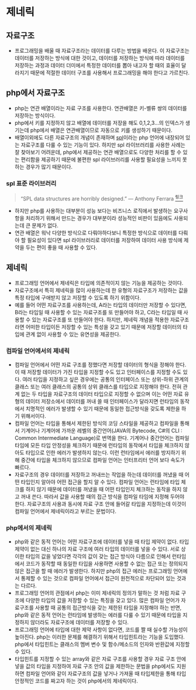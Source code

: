 # 제네릭

## 자료구조
- 프로그래밍을 배울 때 자료구조라는 데이터를 다루는 방법을 배운다. 이 자료구조는 데이터를 저장하는 방식에 대한 것이고, 데이터를 저장하는 방식에 따라 데이터를 저장하는 과정과 데이터 더미에서 특정한 데이터를 뽑아 내고자 할 때의 효율이 달라지기 때문에 적절한 데이터 구조를 사용해서 프로그래밍을 해야 한다고 가르친다.

## php에서 자료구조
- php는 연관 배열이라는 자료 구조를 사용한다. 연관배열은 키-벨류 쌍의 데이터를 저장하는 방식이다.
- php에서 키를 지정하지 않고 배열에 데이터를 저장을 해도 0,1,2,3...의 인덱스가 생기는데 php에서 배열은 연관배열이므로 자동으로 키를 생성하기 때문이다.
- 배열이외에도 다른 자료구조의 개념이 존재하며 [spl](https://www.php.net/manual/en/book.spl.php)이라는 php 언어에 내장되어 있는 자료구조를 다룰 수 있는 기능이 있다. 하지만 spl 라이브러리를 사용한 사례는 잘 찾아보기 어려운데, php에서 제공하는 연관 배열으로도 다양한 처리를 할 수 있는 편리함을 제공하기 때문에 불편한 spl 라이브러리를 사용할 필요성을 느끼지 못하는 경우가 많기 때문이다.

### spl 표준 라이브러리
> “SPL data structures are horribly designed.” — Anthony Ferrara [<sup>링크</sup>](https://medium.com/@rtheunissen/efficient-data-structures-for-php-7-9dda7af674cd)
- 하지만 php를 사용하는 대부분이 성능 보다는 비즈니스 로직에서 발생하는 요구사항을 처리하기 위해서 만드는 경우가 대부분이라 성능적인 비판이 있음에도 사용되는데 큰 문제가 없다.
- 연관 배열은 워낙 다양한 방식으로 다뤄야하다보니 특정한 방식으로 데이터를 다뤄야 할 필요성이 있다면 spl 라이브러리로 데이터를 저장하여 데이터 사용 방식에 제약을 두는 편이 좋을 때 사용할 수 있다.

## 제네릭
- 프로그래밍 언어에서 제네릭은 타입에 의존적이지 않는 기능을 제공하는 것이다.
- 자료구조에서 특히 제네릭을 많이 사용하는데 한 유형의 자료구조가 저장하는 값을 특정 타입에 구애받지 않고 저장할 수 있도록 하기 위함이다.
- 예를 들어 어떤 자료구조를 사용하는데, A라는 타입의 데이터만 저장할 수 있다면, B라는 타입일 때 사용할 수 있는 자료구조를 또 만들어야 하고, C라는 타입일 때 사용할 수 있는 자료구조를 또 만들어야 한다. 하지만, 제네릭 개념을 적용한 자료구조라면 어떠한 타입이든 저장할 수 있는 특성을 갖고 있기 때문에 저장할 데이터의 타입에 관계 없이 사용할 수 있는 유연성을 제공한다.

### 컴파일 언어에서의 제네릭
- 컴파일 언어에서 어떤 자료 구조를 정했다면 저장할 데이터의 형식을 정해야 한다. 이 때 저장할 데이터가 가진 타입을 지정할 수도 있고 인터페이스를 지정할 수도 있다. 여러 타입을 지정하고 싶은 경우에는 공통의 인터페이스 또는 상위-하위 관계의 클래스 또는 여러 클래스의 공통의 상위 클래스를 타입으로 지정해야 한다. 전혀 관계 없는 두 타입을 자료구조의 데이터 타입으로 지정할 수 없으며 이는 어떤 자료 유형의 데이터 저장소에서 데이터를 꺼내 쓸 때 인터페이스가 달라지면 런타임의 동작에서 치명적인 에러가 발생할 수 있기 때문에 동일한 접근방식을 갖도록 제한을 하기 위해서이다.
- 컴파일 언어는 타입을 통해서 제한된 방식의 코딩 스타일을 제공하고 컴파일을 통해서 기계어나 기계어에 가까운 레벨의 중간언어(JAVA의 Bytecode, C#의 CLI : Common Intermediate Language)로 번역을 한다. 기계어나 중간언어는 컴파일 타임에 모든 타입 안정성을 체크하기 때문에 런타임의 동작에서 타입을 체크하지 않아도 타입으로 인한 에러가 발생하지 않는다. 이런 런타임에서 에러를 방지하기 위해 중간에 타입을 체크하지 않으므로 컴파일 언어는 인터프리터 언어 보다 속도가 빠르다.
- 자료구조의 경우 데이터를 저장하고 꺼내쓰는 작업을 하는데 데이터를 꺼냈을 때 어떤 타입인지 알아야 어떤 접근을 할지 알 수 있다. 컴파일 언어는 런타임에 타입 체크를 하지 않기 때문에 데이터를 꺼냈을 때 어떤 타입인지 체크하는 동작을 하지 않고 꺼내 쓴다. 따라서 값을 사용할 때의 접근 방식을 컴파일 타임에 지정해 두어야 한다. 자료구조의 사용과 동시에 자료 구조 안에 들어갈 타입을 지정하는데 이것이 컴파일 언어에서 제네릭이라고 부르는 문법이다.

### php에서의 제네릭
- php와 같은 동적 언어는 어떤 자료구조에 데이터를 넣을 때 타입 제약이 없다. 타입 제약이 없는 대신 하나의 자료 구조에 여러 타입의 데이터를 넣을 수 있다. 서로 상이한 타입의 값을 넣었다면 각각의 값이 갖는 접근 방식아 다름으로 인해서 런타임에서 코드가 동작할 때 동일한 타입을 사용하면 사용할 수 없는 접근 또는 정의되지 않은 접근을 할 때 에러가 발생한다. 하지만 php의 접근 에러는 프로그래밍 언어에서 통제할 수 있는 것으로 컴파일 언어에서 접근이 원천적으로 차단되어 있는 것과는 다르다.
- 프로그래밍 언어의 관점에서 php는 이미 제네릭의 정의가 말하는 것 처럼 자료 구조에 다양한 타입의 값을 저장할 수 있는 특징을 갖고 있다. 많은 컴파일 언어가 자료구조를 사용할 때 공통의 접근방식을 갖는 제한된 타입을 지정해야 하는 반면, php와 같은 동적 언어는 런타임에 발생하는 에러를 다룰 수 있기 때문에 타입을 지정하지 않더라도 자료구조에 데이터를 저장할 수 있다.
- 프로그래밍 언어에 타입에 대한 제약 사항이 없다면, 코드를 짤 때 실수할 가능성이 높아진다. php는 이러한 문제를 해결하기 위해서 타입힌트라는 기능을 도입했다. php에서 타입힌트는 클래스의 멤버 변수 및 함수/메소드의 인자와 반환값에 지정할 수 있다.
- 타입힌트를 지정할 수 있는 array와 같은 자료 구조를 사용할 경우 자료 구조 안에 넣을 값의 타입을 지정하여 자료 구조 안의 값을 제한하는 문법을 php에서도 지원하면 컴파일 언어와 같이 자료구조의 값을 넣거나 가져올 때 타입제한을 통해 타입 안정적인 코드를 짜고자 하는 것이 php에서의 제네릭이다.
